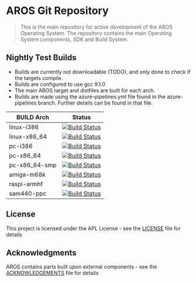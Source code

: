 # AROS Git Repository

> This is the main repository for active development of the AROS Operating System.
> The repository contains the main Operating System components, SDK and Build System.

## Nightly Test Builds

* Builds are currently not downloadable (TODO), and only done to check if the targets compile.
* Builds are configured to use gcc 9.1.0
* The main AROS target and distfiles are built for each arch.
* Builds are made using the azure-pipelines.yml file found in the azure-pipelines branch. Further details can be found in that file.

| BUILD Arch | Status |
| --- | --- |
| linux-i386 | [![Build Status](https://dev.azure.com/aros-development-team/AROS/_apis/build/status/aros-development-team.AROS-linux-i386?branchName=azure-pipelines)](https://dev.azure.com/aros-development-team/AROS/_build/latest?definitionId=1&branchName=azure-pipelines) |
| linux-x86_64 | [![Build Status](https://dev.azure.com/aros-development-team/AROS/_apis/build/status/aros-development-team.AROS-linux-x86_64?branchName=azure-pipelines)](https://dev.azure.com/aros-development-team/AROS/_build/latest?definitionId=1&branchName=azure-pipelines) |
| pc-i386 | [![Build Status](https://dev.azure.com/aros-development-team/AROS/_apis/build/status/aros-development-team.AROS-pc-i386?branchName=azure-pipelines)](https://dev.azure.com/aros-development-team/AROS/_build/latest?definitionId=1&branchName=azure-pipelines) |
| pc-x86_64 | [![Build Status](https://dev.azure.com/aros-development-team/AROS/_apis/build/status/aros-development-team.AROS-pc-x86_64?branchName=azure-pipelines)](https://dev.azure.com/aros-development-team/AROS/_build/latest?definitionId=1&branchName=azure-pipelines) |
| pc-x86_64-smp | [![Build Status](https://dev.azure.com/aros-development-team/AROS/_apis/build/status/aros-development-team.AROS-pc-x86_64-smp?branchName=azure-pipelines)](https://dev.azure.com/aros-development-team/AROS/_build/latest?definitionId=7&branchName=azure-pipelines) |
| amiga-m68k | [![Build Status](https://dev.azure.com/aros-development-team/AROS/_apis/build/status/aros-development-team.AROS-amiga-m68k?branchName=azure-pipelines)](https://dev.azure.com/aros-development-team/AROS/_build/latest?definitionId=1&branchName=azure-pipelines) |
| raspi-armhf | [![Build Status](https://dev.azure.com/aros-development-team/AROS/_apis/build/status/aros-development-team.AROS-raspi-armhf?branchName=azure-pipelines)](https://dev.azure.com/aros-development-team/AROS/_build/latest?definitionId=1&branchName=azure-pipelines) |
| sam440-ppc | [![Build Status](https://dev.azure.com/aros-development-team/AROS/_apis/build/status/aros-development-team.AROS-sam440-ppc?branchName=azure-pipelines)](https://dev.azure.com/aros-development-team/AROS/_build/latest?definitionId=1&branchName=azure-pipelines) |

## License

This project is licensed under the APL License - see the [LICENSE](LICENSE) file for details

## Acknowledgments

AROS contains parts built upon external components - see the [ACKNOWLEDGEMENTS](ACKNOWLEDGEMENTS) file for details

